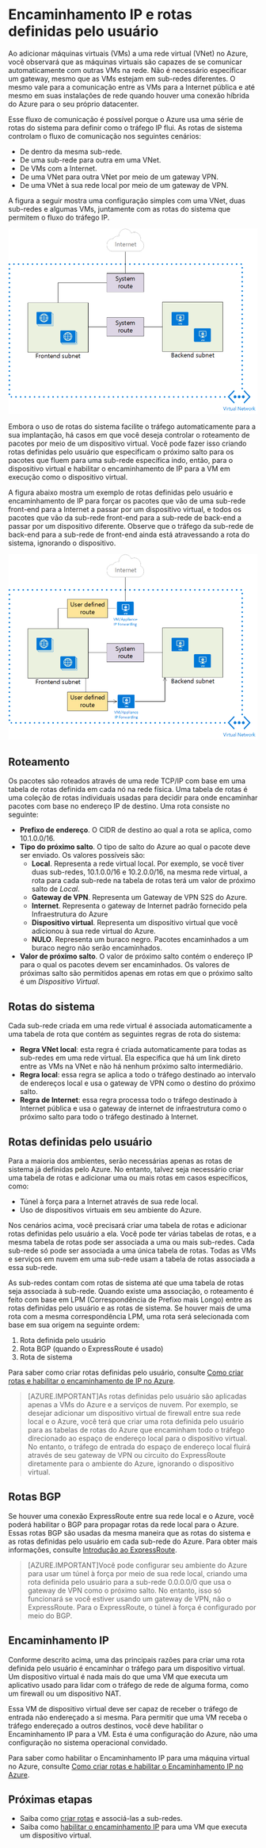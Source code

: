 <properties 
   pageTitle="Visão geral sobre encaminhamento IP e rotas definidas pelo usuário"
   description="Noções básicas sobre UDR e Encaminhamento IP"
   services="virtual-network"
   documentationCenter="na"
   authors="telmosampaio"
   manager="adinah"
   editor="tysonn" />
<tags 
   ms.service="virtual-network"
   ms.devlang="na"
   ms.topic="article"
   ms.tgt_pltfrm="na"
   ms.workload="infrastructure-services"
   ms.date="06/09/2015"
   ms.author="telmos" />

# Encaminhamento IP e rotas definidas pelo usuário
Ao adicionar máquinas virtuais (VMs) a uma rede virtual (VNet) no Azure, você observará que as máquinas virtuais são capazes de se comunicar automaticamente com outras VMs na rede. Não é necessário especificar um gateway, mesmo que as VMs estejam em sub-redes diferentes. O mesmo vale para a comunicação entre as VMs para a Internet pública e até mesmo em suas instalações de rede quando houver uma conexão híbrida do Azure para o seu próprio datacenter.

Esse fluxo de comunicação é possível porque o Azure usa uma série de rotas do sistema para definir como o tráfego IP flui. As rotas de sistema controlam o fluxo de comunicação nos seguintes cenários:

- De dentro da mesma sub-rede.
- De uma sub-rede para outra em uma VNet.
- De VMs com a Internet.
- De uma VNet para outra VNet por meio de um gateway VPN.
- De uma VNet à sua rede local por meio de um gateway de VPN.

A figura a seguir mostra uma configuração simples com uma VNet, duas sub-redes e algumas VMs, juntamente com as rotas do sistema que permitem o fluxo do tráfego IP.

![Rotas de sistema no Azure](./media/virtual-networks-udr-overview/Figure1.png)

Embora o uso de rotas do sistema facilite o tráfego automaticamente para a sua implantação, há casos em que você deseja controlar o roteamento de pacotes por meio de um dispositivo virtual. Você pode fazer isso criando rotas definidas pelo usuário que especificam o próximo salto para os pacotes que fluem para uma sub-rede específica indo, então, para o dispositivo virtual e habilitar o encaminhamento de IP para a VM em execução como o dispositivo virtual.

A figura abaixo mostra um exemplo de rotas definidas pelo usuário e encaminhamento de IP para forçar os pacotes que vão de uma sub-rede front-end para a Internet a passar por um dispositivo virtual, e todos os pacotes que vão da sub-rede front-end para a sub-rede de back-end a passar por um dispositivo diferente. Observe que o tráfego da sub-rede de back-end para a sub-rede de front-end ainda está atravessando a rota do sistema, ignorando o dispositivo.

![Rotas de sistema no Azure](./media/virtual-networks-udr-overview/Figure2.png)

## Roteamento
Os pacotes são roteados através de uma rede TCP/IP com base em uma tabela de rotas definida em cada nó na rede física. Uma tabela de rotas é uma coleção de rotas individuais usadas para decidir para onde encaminhar pacotes com base no endereço IP de destino. Uma rota consiste no seguinte:

- **Prefixo de endereço**. O CIDR de destino ao qual a rota se aplica, como 10.1.0.0/16.
- **Tipo do próximo salto**. O tipo de salto do Azure ao qual o pacote deve ser enviado. Os valores possíveis são:
	- **Local**. Representa a rede virtual local. Por exemplo, se você tiver duas sub-redes, 10.1.0.0/16 e 10.2.0.0/16, na mesma rede virtual, a rota para cada sub-rede na tabela de rotas terá um valor de próximo salto de *Local*.
	- **Gateway de VPN**. Representa um Gateway de VPN S2S do Azure. 
	- **Internet**. Representa o gateway de Internet padrão fornecido pela Infraestrutura do Azure 
	- **Dispositivo virtual**. Representa um dispositivo virtual que você adicionou à sua rede virtual do Azure.
	- **NULO**. Representa um buraco negro. Pacotes encaminhados a um buraco negro não serão encaminhados.
- **Valor de próximo salto**. O valor de próximo salto contém o endereço IP para o qual os pacotes devem ser encaminhados. Os valores de próximas salto são permitidos apenas em rotas em que o próximo salto é um *Dispositivo Virtual*.

## Rotas do sistema
Cada sub-rede criada em uma rede virtual é associada automaticamente a uma tabela de rota que contém as seguintes regras de rota do sistema:

- **Regra VNet local**: esta regra é criada automaticamente para todas as sub-redes em uma rede virtual. Ela especifica que há um link direto entre as VMs na VNet e não há nenhum próximo salto intermediário.
- **Regra local**: essa regra se aplica a todo o tráfego destinado ao intervalo de endereços local e usa o gateway de VPN como o destino do próximo salto.
- **Regra de Internet**: essa regra processa todo o tráfego destinado à Internet pública e usa o gateway de internet de infraestrutura como o próximo salto para todo o tráfego destinado à Internet.

## Rotas definidas pelo usuário
Para a maioria dos ambientes, serão necessárias apenas as rotas de sistema já definidas pelo Azure. No entanto, talvez seja necessário criar uma tabela de rotas e adicionar uma ou mais rotas em casos específicos, como:

- Túnel à força para a Internet através de sua rede local.
- Uso de dispositivos virtuais em seu ambiente do Azure.

Nos cenários acima, você precisará criar uma tabela de rotas e adicionar rotas definidas pelo usuário a ela. Você pode ter várias tabelas de rotas, e a mesma tabela de rotas pode ser associada a uma ou mais sub-redes. Cada sub-rede só pode ser associada a uma única tabela de rotas. Todas as VMs e serviços em nuvem em uma sub-rede usam a tabela de rotas associada a essa sub-rede.

As sub-redes contam com rotas de sistema até que uma tabela de rotas seja associada à sub-rede. Quando existe uma associação, o roteamento é feito com base em LPM (Correspondência de Prefixo mais Longo) entre as rotas definidas pelo usuário e as rotas de sistema. Se houver mais de uma rota com a mesma correspondência LPM, uma rota será selecionada com base em sua origem na seguinte ordem:

1. Rota definida pelo usuário
1. Rota BGP (quando o ExpressRoute é usado)
1. Rota de sistema

Para saber como criar rotas definidas pelo usuário, consulte [Como criar rotas e habilitar o encaminhamento de IP no Azure](../virtual-networks-udr-how-to#How-to-manage-routes).

>[AZURE.IMPORTANT]As rotas definidas pelo usuário são aplicadas apenas a VMs do Azure e a serviços de nuvem. Por exemplo, se desejar adicionar um dispositivo virtual de firewall entre sua rede local e o Azure, você terá que criar uma rota definida pelo usuário para as tabelas de rotas do Azure que encaminham todo o tráfego direcionado ao espaço de endereço local para o dispositivo virtual. No entanto, o tráfego de entrada do espaço de endereço local fluirá através de seu gateway de VPN ou circuito do ExpressRoute diretamente para o ambiente do Azure, ignorando o dispositivo virtual.

## Rotas BGP
Se houver uma conexão ExpressRoute entre sua rede local e o Azure, você poderá habilitar o BGP para propagar rotas da rede local para o Azure. Essas rotas BGP são usadas da mesma maneira que as rotas do sistema e as rotas definidas pelo usuário em cada sub-rede do Azure. Para obter mais informações, consulte [Introdução ao ExpressRoute](../expressroute-introduction).

>[AZURE.IMPORTANT]Você pode configurar seu ambiente do Azure para usar um túnel à força por meio de sua rede local, criando uma rota definida pelo usuário para a sub-rede 0.0.0.0/0 que usa o gateway de VPN como o próximo salto. No entanto, isso só funcionará se você estiver usando um gateway de VPN, não o ExpressRoute. Para o ExpressRoute, o túnel à força é configurado por meio do BGP.

## Encaminhamento IP
Conforme descrito acima, uma das principais razões para criar uma rota definida pelo usuário é encaminhar o tráfego para um dispositivo virtual. Um dispositivo virtual é nada mais do que uma VM que executa um aplicativo usado para lidar com o tráfego de rede de alguma forma, como um firewall ou um dispositivo NAT.

Essa VM de dispositivo virtual deve ser capaz de receber o tráfego de entrada não endereçado a si mesma. Para permitir que uma VM receba o tráfego endereçado a outros destinos, você deve habilitar o Encaminhamento IP para a VM. Esta é uma configuração do Azure, não uma configuração no sistema operacional convidado.

Para saber como habilitar o Encaminhamento IP para uma máquina virtual no Azure, consulte [Como criar rotas e habilitar o Encaminhamento IP no Azure](../virtual-networks-udr-how-to#How-to-Manage-IP-Forwarding).

## Próximas etapas

- Saiba como [criar rotas](../virtual-networks-udr-how-to#How-to-manage-routes) e associá-las a sub-redes.
- Saiba como [habilitar o encaminhamento IP](../virtual-networks-udr-how-to#How-to-Manage-IP-Forwarding) para uma VM que executa um dispositivo virtual. 

<!---HONumber=July15_HO4-->